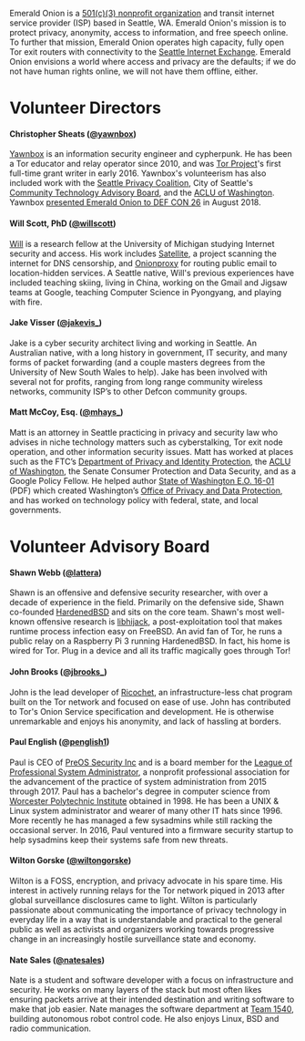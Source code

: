 Emerald Onion is a [501(c)(3) nonprofit organization](https://www.guidestar.org/profile/82-2009438) and transit internet service provider (ISP) based in Seattle, WA. Emerald Onion's mission is to protect privacy, anonymity, access to information, and free speech online. To further that mission, Emerald Onion operates high capacity, fully open Tor exit routers with connectivity to the [Seattle Internet Exchange](https://www.seattleix.net/). Emerald Onion envisions a world where access and privacy are the defaults; if we do not have human rights online, we will not have them offline, either.


# Volunteer Directors


#### Christopher Sheats ([@yawnbox](https://twitter.com/yawnbox))


[Yawnbox](https://yawnbox.com/) is an information security engineer and cypherpunk. He has been a Tor educator and relay operator since 2010, and was [Tor Project](https://torproject.org/)'s first full-time grant writer in early 2016. Yawnbox's volunteerism has also included work with the [Seattle Privacy Coalition](https://seattleprivacy.org/), City of Seattle's [Community Technology Advisory Board](https://www.seattle.gov/ctab), and the [ACLU of Washington](https://aclu-wa.org/). Yawnbox [presented Emerald Onion to DEF CON 26](https://www.youtube.com/watch?v=cs6a1i4Owic) in August 2018.


#### Will Scott, PhD ([@willscott](https://twitter.com/willscott))


[Will](https://wills.co.tt/) is a research fellow at the University of Michigan studying Internet security and access. His work includes [Satellite](http://satellite.cs.washington.edu), a project scanning the internet for DNS censorship, and [Onionproxy](https://github.com/willscott/onionproxy) for routing public email to location-hidden services. A Seattle native, Will's previous experiences have included teaching skiing, living in China, working on the Gmail and Jigsaw teams at Google, teaching Computer Science in Pyongyang, and playing with fire.


#### Jake Visser ([@jakevis_](https://twitter.com/jakevis_))


Jake is a cyber security architect living and working in Seattle. An Australian native, with a long history in government, IT security, and many forms of packet forwarding (and a couple masters degrees from the University of New South Wales to help). Jake has been involved with several not for profits, ranging from long range community wireless networks, community ISP’s to other Defcon community groups.


#### Matt McCoy, Esq. ([@mhays_](https://twitter.com/mhays_))


Matt is an attorney in Seattle practicing in privacy and security law who advises in niche technology matters such as cyberstalking, Tor exit node operation, and other information security issues. Matt has worked at places such as the FTC’s [Department of Privacy and Identity Protection](https://www.ftc.gov/about-ftc/bureaus-offices/bureau-consumer-protection/our-divisions/division-privacy-and-identity), the [ACLU of Washington](https://aclu-wa.org/), the Senate Consumer Protection and Data Security, and as a Google Policy Fellow. He helped author [State of Washington E.O. 16-01](http://www.governor.wa.gov/sites/default/files/exe_order/eo_16-01.pdf) (PDF) which created Washington’s [Office of Privacy and Data Protection](https://privacy.wa.gov/), and has worked on technology policy with federal, state, and local governments.


# Volunteer Advisory Board


#### Shawn Webb ([@lattera](https://twitter.com/lattera))


Shawn is an offensive and defensive security researcher, with over a decade of experience in the field. Primarily on the defensive side, Shawn co-founded [HardenedBSD](https://hardenedbsd.org/) and sits on the core team. Shawn's most well-known offensive research is [libhijack](https://github.com/SoldierX/libhijack), a post-exploitation tool that makes runtime process infection easy on FreeBSD. An avid fan of Tor, he runs a public relay on a Raspberry Pi 3 running HardenedBSD. In fact, his home is wired for Tor. Plug in a device and all its traffic magically goes through Tor!


#### John Brooks ([@jbrooks_](https://twitter.com/jbrooks_))


John is the lead developer of [Ricochet](https://ricochet.im), an infrastructure-less chat program built on the Tor network and focused on ease of use. John has contributed to Tor's Onion Service specification and development. He is otherwise unremarkable and enjoys his anonymity, and lack of hassling at borders.


#### Paul English ([@penglish1](https://twitter.com/penglish1))


Paul is CEO of [PreOS Security Inc](https://preossec.com/) and is a board member for the [League of Professional System Administrator](https://lopsa.org/), a nonprofit professional association for the advancement of the practice of system administration from 2015 through 2017. Paul has a bachelor's degree in computer science from [Worcester Polytechnic Institute](https://www.wpi.edu/) obtained in 1998. He has been a UNIX & Linux system administrator and wearer of many other IT hats since 1996. More recently he has managed a few sysadmins while still racking the occasional server. In 2016, Paul ventured into a firmware security startup to help sysadmins keep their systems safe from new threats.

#### Wilton Gorske ([@wiltongorske](https://twitter.com/wiltongorske))

Wilton is a FOSS, encryption, and privacy advocate in his spare time. His interest in actively running relays for the Tor network piqued in 2013 after global surveillance disclosures came to light. Wilton is particularly passionate about communicating the importance of privacy technology in everyday life in a way that is understandable and practical to the general public as well as activists and organizers working towards progressive change in an increasingly hostile surveillance state and economy.

#### Nate Sales ([@natesales](https://natesales.net/))
Nate is a student and software developer with a focus on infrastructure and security. He works on many layers of the stack but most often likes ensuring packets arrive at their intended destination and writing software to make that job easier. Nate manages the software department at [Team 1540](https://team1540.org/), building autonomous robot control code. He also enjoys Linux, BSD and radio communication.



